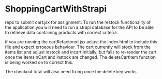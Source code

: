 # ShoppingCartWithStrapi

repo to submit cart.jsx for assignment.
To run the restock functionality of the application you will need to run a strapi database 
for the API to be able to retrieve data containing products with correct criteria.

if you are running the cartRefactored.jsx adjust the index.html to include this file and expect erroeous behaviour. 
The cart currently will stock from the items list and adjust instock and incart initially, but fails to re-render 
the cart once the itemsInCart and instock are changed.  The deleteCartItem function is being worked on to correct this.

The checkout total will also need fixing once the delete key works
